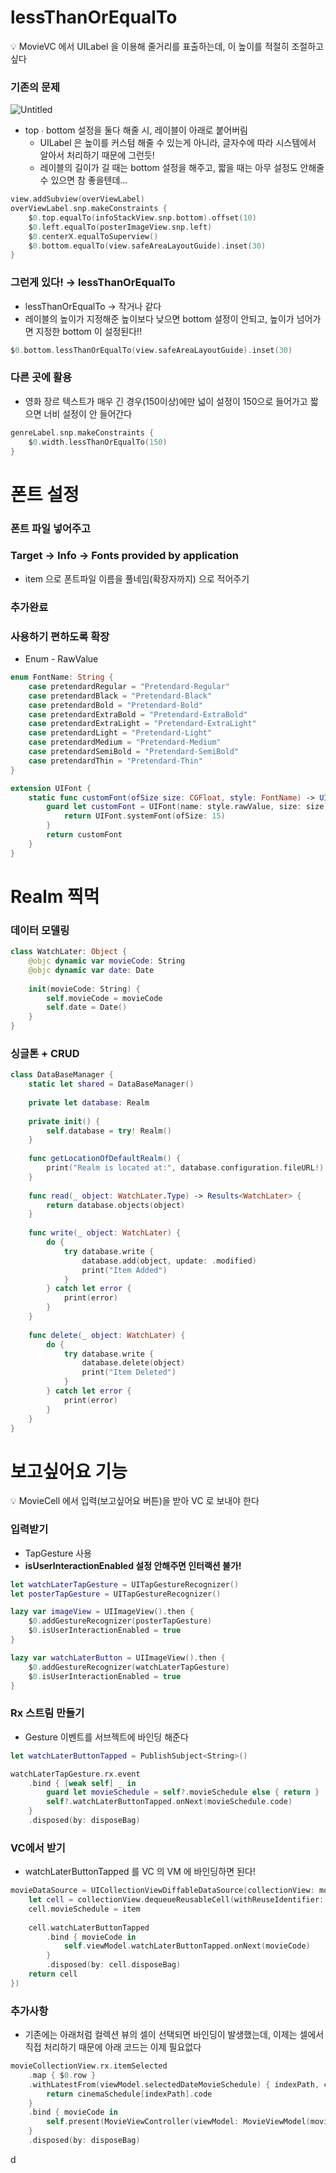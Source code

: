 # lessThanOrEqualTo

<aside>
💡 MovieVC 에서 UILabel 을 이용해 줄거리를 표출하는데, 이 높이를 적절히 조절하고 싶다

</aside>

### 기존의 문제

![Untitled](https://prod-files-secure.s3.us-west-2.amazonaws.com/2aece44c-d396-4369-b805-dee520d724c2/1e34d57a-4dd7-4850-baac-49e96f1d817a/Untitled.png)

- top ∙ bottom 설정을 둘다 해줄 시, 레이블이 아래로 붙어버림
    - UILabel 은 높이를 커스텀 해줄 수 있는게 아니라, 글자수에 따라 시스템에서 알아서 처리하기 때문에 그런듯!
    - 레이블의 길이가 길 때는 bottom 설정을 해주고, 짧을 때는 아무 설정도 안해줄 수 있으면 참 좋을텐데…

```swift
view.addSubview(overViewLabel)
overViewLabel.snp.makeConstraints {
    $0.top.equalTo(infoStackView.snp.bottom).offset(10)
    $0.left.equalTo(posterImageView.snp.left)
    $0.centerX.equalToSuperview()
    $0.bottom.equalTo(view.safeAreaLayoutGuide).inset(30)
}
```

### 그런게 있다! → lessThanOrEqualTo

- lessThanOrEqualTo → 작거나 같다
- 레이블의 높이가 지정해준 높이보다 낮으면 bottom 설정이 안되고, 높이가 넘어가면 지정한 bottom 이 설정된다!!

```swift
$0.bottom.lessThanOrEqualTo(view.safeAreaLayoutGuide).inset(30)
```

### 다른 곳에 활용

- 영화 장르 텍스트가 매우 긴 경우(150이상)에만 넓이 설정이 150으로 들어가고 짧으면 너비 설정이 안 들어간다

```swift
genreLabel.snp.makeConstraints {
    $0.width.lessThanOrEqualTo(150)
}
```

# 폰트 설정

### 폰트 파일 넣어주고

### Target → Info → Fonts provided by application

- item 으로 폰트파일 이름을 풀네임(확장자까지) 으로 적어주기

### 추가완료

### 사용하기 편하도록 확장

- Enum - RawValue

```swift
enum FontName: String {
    case pretendardRegular = "Pretendard-Regular"
    case pretendardBlack = "Pretendard-Black"
    case pretendardBold = "Pretendard-Bold"
    case pretendardExtraBold = "Pretendard-ExtraBold"
    case pretendardExtraLight = "Pretendard-ExtraLight"
    case pretendardLight = "Pretendard-Light"
    case pretendardMedium = "Pretendard-Medium"
    case pretendardSemiBold = "Pretendard-SemiBold"
    case pretendardThin = "Pretendard-Thin"
}

extension UIFont {
    static func customFont(ofSize size: CGFloat, style: FontName) -> UIFont {
        guard let customFont = UIFont(name: style.rawValue, size: size) else {
            return UIFont.systemFont(ofSize: 15)
        }
        return customFont
    }
}
```

# Realm 찍먹

### 데이터 모델링

```swift
class WatchLater: Object {
    @objc dynamic var movieCode: String
    @objc dynamic var date: Date
    
    init(movieCode: String) {
        self.movieCode = movieCode
        self.date = Date()
    }
}
```

### 싱글톤 + CRUD

```swift
class DataBaseManager {
    static let shared = DataBaseManager()
    
    private let database: Realm
    
    private init() {
        self.database = try! Realm()
    }
    
    func getLocationOfDefaultRealm() {
        print("Realm is located at:", database.configuration.fileURL!)
    }
    
    func read(_ object: WatchLater.Type) -> Results<WatchLater> {
        return database.objects(object)
    }
    
    func write(_ object: WatchLater) {
        do {
            try database.write {
                database.add(object, update: .modified)
                print("Item Added")
            }
        } catch let error {
            print(error)
        }
    }
    
    func delete(_ object: WatchLater) {
        do {
            try database.write {
                database.delete(object)
                print("Item Deleted")
            }
        } catch let error {
            print(error)
        }
    }
}
```

# 보고싶어요 기능

<aside>
💡 MovieCell 에서 입력(보고싶어요 버튼)을 받아 VC 로 보내야 한다

</aside>

### 입력받기

- TapGesture 사용
- **isUserInteractionEnabled 설정 안해주면 인터랙션 불가!**

```swift
let watchLaterTapGesture = UITapGestureRecognizer()
let posterTapGesture = UITapGestureRecognizer()

lazy var imageView = UIImageView().then {
    $0.addGestureRecognizer(posterTapGesture)
    $0.isUserInteractionEnabled = true
}

lazy var watchLaterButton = UIImageView().then {
    $0.addGestureRecognizer(watchLaterTapGesture)
    $0.isUserInteractionEnabled = true
}
```

### Rx 스트림 만들기

- Gesture 이벤트를 서브젝트에 바인딩 해준다

```swift
let watchLaterButtonTapped = PublishSubject<String>()

watchLaterTapGesture.rx.event
    .bind { [weak self] _ in
        guard let movieSchedule = self?.movieSchedule else { return }
        self?.watchLaterButtonTapped.onNext(movieSchedule.code)
    }
    .disposed(by: disposeBag)
```

### VC에서 받기

- watchLaterButtonTapped 를 VC 의 VM 에 바인딩하면 된다!

```swift
movieDataSource = UICollectionViewDiffableDataSource(collectionView: movieCollectionView, cellProvider: { collectionView, indexPath, item in
    let cell = collectionView.dequeueReusableCell(withReuseIdentifier: "MovieCell", for: indexPath) as! MovieCell
    cell.movieSchedule = item
    
    cell.watchLaterButtonTapped
        .bind { movieCode in
            self.viewModel.watchLaterButtonTapped.onNext(movieCode)
        }
        .disposed(by: cell.disposeBag)
    return cell
})
```

### 추가사항

- 기존에는 아래처럼 컬렉션 뷰의 셀이 선택되면 바인딩이 발생했는데, 이제는 셀에서 직접 처리하기 때문에 아래 코드는 이제 필요없다

```swift
movieCollectionView.rx.itemSelected
    .map { $0.row }
    .withLatestFrom(viewModel.selectedDateMovieSchedule) { indexPath, cinemaSchedule in
        return cinemaSchedule[indexPath].code
    }
    .bind { movieCode in
        self.present(MovieViewController(viewModel: MovieViewModel(movieCode)), animated: true)
    }
    .disposed(by: disposeBag)
```

d
